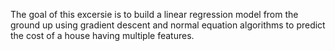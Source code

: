 
The goal of this excersie is to build a linear regression model from the ground up using gradient descent and normal equation algorithms to predict the cost of a house having multiple features.
